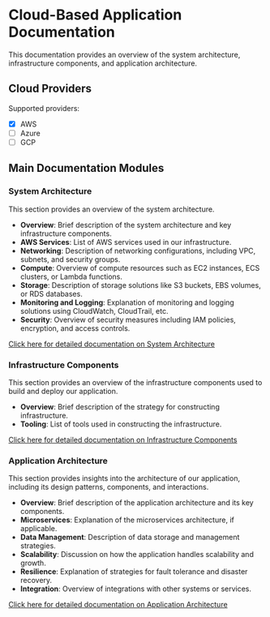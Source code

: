 # Cloud-Based Application Documentation

This documentation provides an overview of the system architecture, infrastructure components, and application architecture.

## Cloud Providers <!-- {docsify-ignore} -->

Supported providers:   
- [x] AWS
- [ ] Azure
- [ ] GCP 

## Main Documentation Modules <!-- {docsify-ignore} -->

### System Architecture <!-- {docsify-ignore} -->

This section provides an overview of the system architecture.

- **Overview**: Brief description of the system architecture and key infrastructure components.
- **AWS Services**: List of AWS services used in our infrastructure.
- **Networking**: Description of networking configurations, including VPC, subnets, and security groups.
- **Compute**: Overview of compute resources such as EC2 instances, ECS clusters, or Lambda functions.
- **Storage**: Description of storage solutions like S3 buckets, EBS volumes, or RDS databases.
- **Monitoring and Logging**: Explanation of monitoring and logging solutions using CloudWatch, CloudTrail, etc.
- **Security**: Overview of security measures including IAM policies, encryption, and access controls.

[Click here for detailed documentation on System Architecture](./system-architecture/index.md)

### Infrastructure Components <!-- {docsify-ignore} -->

This section provides an overview of the infrastructure components used to build and deploy our application.

- **Overview**: Brief description of the strategy for constructing infrastructure. 
- **Tooling**: List of tools used in constructing the infrastructure.

[Click here for detailed documentation on Infrastructure Components](./infrastructure/index.md)

### Application Architecture <!-- {docsify-ignore} -->

This section provides insights into the architecture of our application, including its design patterns, components, and interactions.

- **Overview**: Brief description of the application architecture and its key components.
- **Microservices**: Explanation of the microservices architecture, if applicable.
- **Data Management**: Description of data storage and management strategies.
- **Scalability**: Discussion on how the application handles scalability and growth.
- **Resilience**: Explanation of strategies for fault tolerance and disaster recovery.
- **Integration**: Overview of integrations with other systems or services.

[Click here for detailed documentation on Application Architecture](./application-architecture/index.md)
